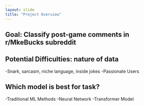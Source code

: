 ```yaml
---
layout: slide
title: "Project Overview"
---
```

## Goal: Classify post-game comments in r/MkeBucks subreddit

## Potential Difficulties: nature of data
-Snark, sarcasm, niche language, inside jokes
-Passionate Users
## Which model is best for task?
-Traditional ML Methods
-Neural Network
-Transformer Model

